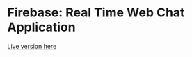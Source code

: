 # Firebase: Real Time Web Chat Application

[Live version here](https://testfirebaseapp-726ec.firebaseapp.com/)
